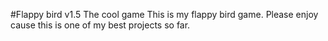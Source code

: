#Flappy bird v1.5
The cool game
This is my flappy bird game. Please enjoy cause this is one of my best projects so far.
